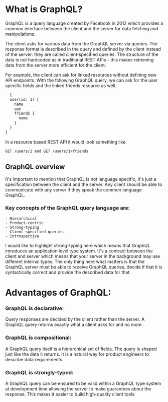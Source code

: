 
# What is GraphQL?
  GraphQL is a query language created by Facebook in 2012 which provides a common interface between the client and the server for data fetching and manipulations.

  The client asks for various data from the GraphQL server via queries. The response format is described in the query and defined by the client instead of the server: they are called client‐specified queries.
  The structure of the data is not hardcoded as in traditional REST APIs - this makes retrieving data from the server more efficient for the client.

  For example, the client can ask for linked resources without defining new API endpoints. With the following GraphQL query, we can ask for the user specific fields and the linked friends resource as well.
```HTML
  {
  user(id: 1) {
    name
    age
    friends {
      name
    }
  }
}  
```
In a resource based REST API it would look something like:

```HTML
GET /users/1 and GET /users/1/friends
```

## GraphQL overview
  It's important to mention that GraphQL is not language specific, it's just a specification between the client and the server. Any client should be able to communicate with any server if they speak the common language: GraphQL.
  
### Key concepts of the GraphQL query language are:
    - Hierarchical
    - Product‐centric
    - Strong‐typing
    - Client‐specified queries
    - Introspective
  I would like to highlight strong-typing here which means that GraphQL introduces an application level type system. It's a contract between the client and server which means that your server in the background may use different internal types. The only thing here what matters is that the GraphQL server must be able to receive GraphQL queries, decide if that it is syntactically correct and provide the described data for that.
  
# Advantages of GraphQL:

### GraphQL is declarative: 
   Query responses are decided by the client rather than the server. A GraphQL query returns exactly what a client asks for and no more.

### GraphQL is compositional: 
   A GraphQL query itself is a hierarchical set of fields. The query is shaped just like the data it returns. It is a natural way for product engineers to describe data requirements.

### GraphQL is strongly-typed: 
  A GraphQL query can be ensured to be valid within a GraphQL type system at development time allowing the server to make guarantees about the response. This makes it easier to build high-quality client tools
  
  
